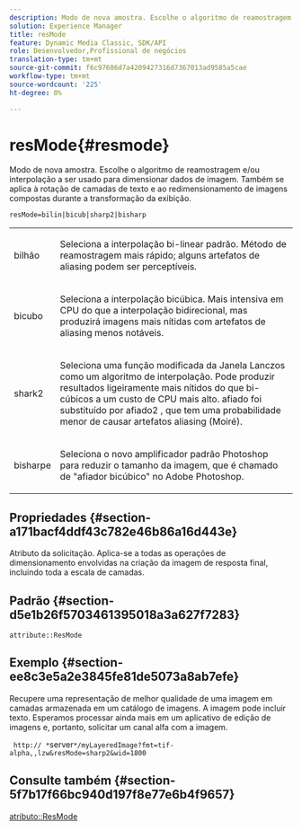 ```yaml
---
description: Modo de nova amostra. Escolhe o algoritmo de reamostragem e/ou interpolação a ser usado para dimensionar dados de imagem. Também se aplica à rotação de camadas de texto e ao redimensionamento de imagens compostas durante a transformação da exibição.
solution: Experience Manager
title: resMode
feature: Dynamic Media Classic, SDK/API
role: Desenvolvedor,Profissional de negócios
translation-type: tm+mt
source-git-commit: f6c97606d7a4209427316d7367013ad9585a5cae
workflow-type: tm+mt
source-wordcount: '225'
ht-degree: 0%

---
```



# resMode{#resmode}

Modo de nova amostra. Escolhe o algoritmo de reamostragem e/ou interpolação a ser usado para dimensionar dados de imagem. Também se aplica à rotação de camadas de texto e ao redimensionamento de imagens compostas durante a transformação da exibição.

`resMode=bilin|bicub|sharp2|bisharp`

<table id="table_FD658AC521E24EB9ADBB87F98549BC3B"> 
 <tbody> 
  <tr> 
   <td colname="col1"> <p> <span class="codeph"> bilhão  </span> </p> </td> 
   <td colname="col2"> <p>Seleciona a interpolação bi-linear padrão. Método de reamostragem mais rápido; alguns artefatos de aliasing podem ser perceptíveis. </p> </td> 
  </tr> 
  <tr> 
   <td colname="col1"> <p> <span class="codeph"> bicubo  </span> </p> </td> 
   <td colname="col2"> <p>Seleciona a interpolação bicúbica. Mais intensiva em CPU do que a interpolação bidirecional, mas produzirá imagens mais nítidas com artefatos de aliasing menos notáveis. </p> </td> 
  </tr> 
  <tr> 
   <td colname="col1"> <p> <span class="codeph"> shark2  </span> </p> </td> 
   <td colname="col2"> <p>Seleciona uma função modificada da Janela Lanczos como um algoritmo de interpolação. Pode produzir resultados ligeiramente mais nítidos do que bi-cúbicos a um custo de CPU mais alto. <span class="codeph"> afiado  </span> foi substituído por  <span class="codeph"> afiado2  </span>, que tem uma probabilidade menor de causar artefatos aliasing (Moiré). </p> </td> 
  </tr> 
  <tr> 
   <td colname="col1"> <p> <span class="codeph"> bisharpe  </span> </p> </td> 
   <td colname="col2"> <p>Seleciona o novo amplificador padrão Photoshop para reduzir o tamanho da imagem, que é chamado de "afiador bicúbico" no Adobe Photoshop. </p> </td> 
  </tr> 
 </tbody> 
</table>

## Propriedades {#section-a171bacf4ddf43c782e46b86a16d443e}

Atributo da solicitação. Aplica-se a todas as operações de dimensionamento envolvidas na criação da imagem de resposta final, incluindo toda a escala de camadas.

## Padrão {#section-d5e1b26f5703461395018a3a627f7283}

`attribute::ResMode`

## Exemplo {#section-ee8c3e5a2e3845fe81de5073a8ab7efe}

Recupere uma representação de melhor qualidade de uma imagem em camadas armazenada em um catálogo de imagens. A imagem pode incluir texto. Esperamos processar ainda mais em um aplicativo de edição de imagens e, portanto, solicitar um canal alfa com a imagem.

` http:// *`server`*/myLayeredImage?fmt=tif-alpha,,lzw&resMode=sharp2&wid=1800`

## Consulte também {#section-5f7b17f66bc940d197f8e77e6b4f9657}

[atributo::ResMode](../../../../../is-api/image-catalog/image-serving-api-ref/c-image-catalog-reference/c-attributes-reference/r-is-cat-resmode.md#reference-609095ef568743a086f28d87c54dafa2)
